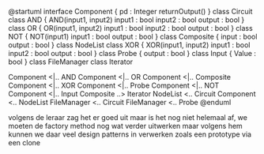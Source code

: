  @startuml
interface Component {
  pd : Integer
  returnOutput()
}
class Circuit
class AND {
AND(input1, input2)
input1 : bool
input2 : bool
output : bool
}
class OR {
OR(input1, input2)
input1 : bool
input2 : bool
output : bool
}
class NOT {
NOT(input1)
input1 : bool
output : bool
}
class Composite {
 input : bool
 output : bool
}
class NodeList
class XOR {
XOR(input1, input2)
input1 : bool
input2 : bool
output : bool
}
class Probe {
output : bool
}
class Input {
Value : bool
}
class FileManager
class Iterator

Component <|.. AND
Component <|.. OR
Component <|.. Composite
Component <|.. XOR
Component <|.. Probe
Component <|.. NOT
Component <|.. Input
Composite ..> Iterator
NodeList <.. Circuit
Component <.. NodeList
FileManager <.. Circuit
FileManager <.. Probe
@enduml

volgens de leraar zag het er goed uit maar is het nog niet helemaal af, we moeten de factory method nog wat verder uitwerken maar volgens hem kunnen we daar veel design patterns in verwerken zoals een prototype via een clone
